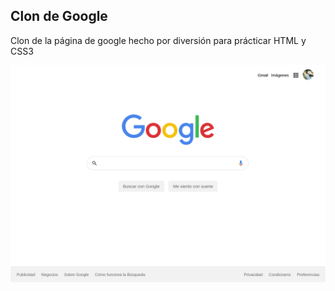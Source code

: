 Clon de Google
-
Clon de la página de google hecho por diversión para prácticar HTML y CSS3

![](./img/google-clon.png)
